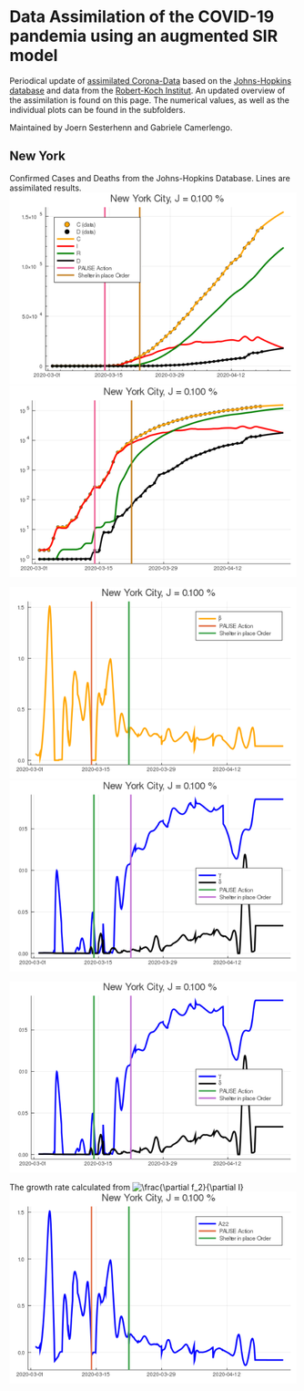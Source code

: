 # Data Assimilation of the COVID-19 pandemia using an augmented SIR model

Periodical update of [assimilated
Corona-Data](https://www.zenodo.org/record/3738945) based on the
[Johns-Hopkins
database](https://github.com/CSSEGISandData/COVID-19.git) and data
from the [Robert-Koch
Institut](https://www.rki.de/DE/Content/InfAZ/N/Neuartiges_Coronavirus/Fallzahlen.html).
An updated overview of the assimilation is found on this page. The numerical
values, as well as the individual plots can be found in the
subfolders.

Maintained by Joern Sesterhenn and Gabriele Camerlengo.


## New York
Confirmed Cases and Deaths from the Johns-Hopkins Database. Lines are
assimilated results.  
![Linear Representation of the data](figs/US-New_York-New_York/da.png)
![Logarithmical Representation of the data](figs/US-New_York-New_York/da_log.png)

![Model parameter \beta](figs/US-New_York-New_York/da_beta.png)
![Model parameter \gamma and \deta](figs/US-New_York-New_York/da_delta_gamma.png)

![\sigma](figs/US-New_York-New_York/da_delta_gamma.png)



The growth rate calculated from 
![\frac{\partial f_2}{\partial I}](https://render.githubusercontent.com/render/math?math=%5Cfrac%7B%5Cpartial%20f_2%7D%7B%5Cpartial%20I%7D)
![Growth rate of infections](figs/US-New_York-New_York/da_A22.png)






